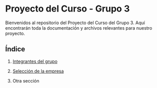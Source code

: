 # Proyecto del Curso - Grupo 3

Bienvenidos al repositorio del Proyecto del Curso del Grupo 3. Aquí encontrarán toda la documentación y archivos relevantes para nuestro proyecto.

## Índice

1. [Integrantes del grupo](01.%20Integrantes/integrantes.md)

2. [Selección de la empresa](02.%20Selección%20de%20la%20empresa/seleccion_empresa.md)

3. Otra sección
